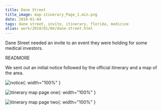 ```yaml
---
title: Dane Street
title_image: map-itinerary_Page_1.min.png
date: 2010-01-04
tags: dane street, invite, itinerary, florida, medicine
alias: work/2010/01/04/dane-street.html
---
```


Dane Street needed an invite to an event they were holding for some medical 
investors.

READMORE

We sent out an initial notice followed by the official itinerary and a map of 
the area.

![notice](/images/letter-sized-elegance-06_Page_1.min.png){: width="100%" }

![itinerary map page one](/images/map-itinerary_Page_1.min.png){: width="100%" }

![itinerary map page two](/images/map-itinerary_Page_2.min.png){: width="100%" }

